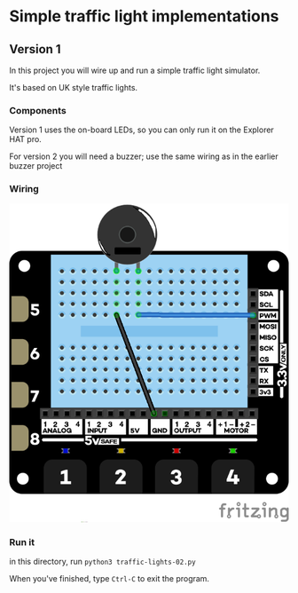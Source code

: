 # Simple traffic light implementations

## Version 1

In this project you will wire up and run a simple traffic light simulator.

It's based on UK style traffic lights.
 
### Components

Version 1 uses the on-board LEDs, so you can only run it on the Explorer HAT pro.

For version 2 you will need a buzzer; use the same wiring as in the earlier buzzer project

### Wiring

![Traffic Light Wiring diagram](../buzzer/images/buzzer_bb.png)

### Run it

in this directory, run `python3 traffic-lights-02.py `

When you've finished, type `Ctrl-C` to exit the program.




